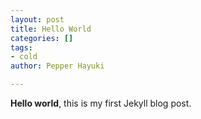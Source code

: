 ```yaml
---
layout: post
title: Hello World
categories: []
tags:
- cold
author: Pepper Hayuki

---
```

**Hello world**, this is my first Jekyll blog post.